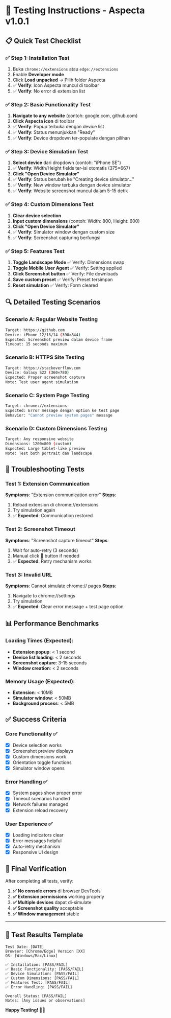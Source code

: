 # 🧪 Testing Instructions - Aspecta v1.0.1

## 📋 Quick Test Checklist

### ✅ Step 1: Installation Test
1. Buka `chrome://extensions` atau `edge://extensions`
2. Enable **Developer mode**
3. Click **Load unpacked** → Pilih folder Aspecta
4. ✅ **Verify**: Icon Aspecta muncul di toolbar
5. ✅ **Verify**: No error di extension list

### ✅ Step 2: Basic Functionality Test
1. **Navigate to any website** (contoh: google.com, github.com)
2. **Click Aspecta icon** di toolbar
3. ✅ **Verify**: Popup terbuka dengan device list
4. ✅ **Verify**: Status menunjukkan "Ready"
5. ✅ **Verify**: Device dropdown ter-populate dengan pilihan

### ✅ Step 3: Device Simulation Test
1. **Select device** dari dropdown (contoh: "iPhone SE")
2. ✅ **Verify**: Width/Height fields ter-isi otomatis (375×667)
3. **Click "Open Device Simulator"**
4. ✅ **Verify**: Status berubah ke "Creating device simulator..."
5. ✅ **Verify**: New window terbuka dengan device simulator
6. ✅ **Verify**: Website screenshot muncul dalam 5-15 detik

### ✅ Step 4: Custom Dimensions Test
1. **Clear device selection**
2. **Input custom dimensions** (contoh: Width: 800, Height: 600)
3. **Click "Open Device Simulator"**
4. ✅ **Verify**: Simulator window dengan custom size
5. ✅ **Verify**: Screenshot capturing berfungsi

### ✅ Step 5: Features Test
1. **Toggle Landscape Mode** ✅ Verify: Dimensions swap
2. **Toggle Mobile User Agent** ✅ Verify: Setting applied
3. **Click Screenshot button** ✅ Verify: File downloads
4. **Save custom preset** ✅ Verify: Preset tersimpan
5. **Reset simulation** ✅ Verify: Form cleared

## 🔍 Detailed Testing Scenarios

### Scenario A: Regular Website Testing
```bash
Target: https://github.com
Device: iPhone 12/13/14 (390×844)
Expected: Screenshot preview dalam device frame
Timeout: 15 seconds maximum
```

### Scenario B: HTTPS Site Testing  
```bash
Target: https://stackoverflow.com
Device: Galaxy S22 (360×780)
Expected: Proper screenshot capture
Note: Test user agent simulation
```

### Scenario C: System Page Testing
```bash
Target: chrome://extensions
Expected: Error message dengan option ke test page
Behavior: "Cannot preview system pages" message
```

### Scenario D: Custom Dimensions Testing
```bash
Target: Any responsive website
Dimensions: 1200×800 (custom)
Expected: Large tablet-like preview
Note: Test both portrait dan landscape
```

## 🐛 Troubleshooting Tests

### Test 1: Extension Communication
**Symptoms**: "Extension communication error"
**Steps**: 
1. Reload extension di chrome://extensions
2. Try simulation again
3. ✅ **Expected**: Communication restored

### Test 2: Screenshot Timeout
**Symptoms**: "Screenshot capture timeout"
**Steps**:
1. Wait for auto-retry (3 seconds)
2. Manual click 📸 button if needed
3. ✅ **Expected**: Retry mechanism works

### Test 3: Invalid URL
**Symptoms**: Cannot simulate chrome:// pages
**Steps**:
1. Navigate to chrome://settings
2. Try simulation
3. ✅ **Expected**: Clear error message + test page option

## 📊 Performance Benchmarks

### Loading Times (Expected):
- **Extension popup**: < 1 second
- **Device list loading**: < 2 seconds  
- **Screenshot capture**: 3-15 seconds
- **Window creation**: < 2 seconds

### Memory Usage (Expected):
- **Extension**: < 10MB
- **Simulator window**: < 50MB
- **Background process**: < 5MB

## ✅ Success Criteria

### Core Functionality ✅
- [x] Device selection works
- [x] Screenshot preview displays  
- [x] Custom dimensions work
- [x] Orientation toggle functions
- [x] Simulator window opens

### Error Handling ✅
- [x] System pages show proper error
- [x] Timeout scenarios handled
- [x] Network failures managed
- [x] Extension reload recovery

### User Experience ✅
- [x] Loading indicators clear
- [x] Error messages helpful
- [x] Auto-retry mechanism
- [x] Responsive UI design

## 🚀 Final Verification

After completing all tests, verify:

1. **✅ No console errors** di browser DevTools
2. **✅ Extension permissions** working properly
3. **✅ Multiple devices** dapat di-simulate
4. **✅ Screenshot quality** acceptable
5. **✅ Window management** stable

---

## 🎯 Test Results Template

```
Test Date: [DATE]
Browser: [Chrome/Edge] Version [XX]
OS: [Windows/Mac/Linux]

✅ Installation: [PASS/FAIL]
✅ Basic Functionality: [PASS/FAIL]  
✅ Device Simulation: [PASS/FAIL]
✅ Custom Dimensions: [PASS/FAIL]
✅ Features Test: [PASS/FAIL]
✅ Error Handling: [PASS/FAIL]

Overall Status: [PASS/FAIL]
Notes: [Any issues or observations]
```

**Happy Testing! 🧪✨**
